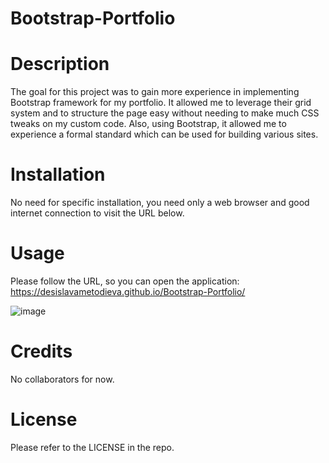 # Bootstrap-Portfolio

# Description
The goal for this project was to gain more experience in implementing Bootstrap framework for my portfolio. It allowed me to leverage their grid system and to structure the page easy without needing to make much CSS tweaks on my custom code. Also, using Bootstrap, it allowed me to experience a formal standard which can be used for building various sites. 

# Installation
No need for specific installation, you need only a web browser and good internet connection to visit the URL below.

# Usage
Please follow the URL, so you can open the application: https://desislavametodieva.github.io/Bootstrap-Portfolio/

![image](https://user-images.githubusercontent.com/82023025/207159268-fb2c05ea-e38b-4a83-8761-2b905f471b8c.png)

# Credits
No collaborators for now.

# License
Please refer to the LICENSE in the repo.

